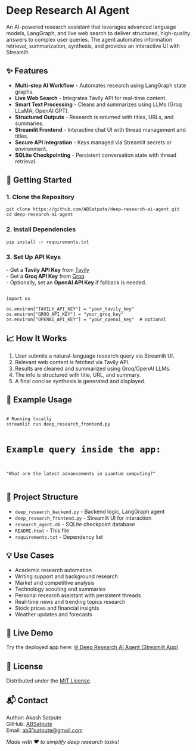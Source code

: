 <!DOCTYPE html>
<html>
<head>
  <meta charset="UTF-8">
</head>
<body>
  <h1>Deep Research AI Agent</h1>

  <p>
    An AI-powered research assistant that leverages advanced language models, LangGraph, and live web search to deliver structured, high-quality answers to complex user queries. The agent automates information retrieval, summarization, synthesis, and provides an interactive UI with Streamlit.
  </p>

  <h2>✨ Features</h2>
  <ul>
    <li><strong>Multi-step AI Workflow</strong> - Automates research using LangGraph state graphs.</li>
    <li><strong>Live Web Search</strong> - Integrates Tavily API for real-time content.</li>
    <li><strong>Smart Text Processing</strong> - Cleans and summarizes using LLMs (Groq LLaMA, OpenAI GPT).</li>
    <li><strong>Structured Outputs</strong> - Research is returned with titles, URLs, and summaries.</li>
    <li><strong>Streamlit Frontend</strong> - Interactive chat UI with thread management and titles.</li>
    <li><strong>Secure API Integration</strong> - Keys managed via Streamlit secrets or environment.</li>
    <li><strong>SQLite Checkpointing</strong> - Persistent conversation state with thread retrieval.</li>
  </ul>

  <h2>🔧 Getting Started</h2>
  <h3>1. Clone the Repository</h3>
  <pre><code>git clone https://github.com/ABSatpute/deep-research-ai-agent.git
cd deep-research-ai-agent</code></pre>

  <h3>2. Install Dependencies</h3>
  <pre><code>pip install -r requirements.txt</code></pre>

  <h3>3. Set Up API Keys</h3>
  <p>
    - Get a <strong>Tavily API Key</strong> from <a href="https://tavily.com" target="_blank">Tavily</a><br/>
    - Get a <strong>Groq API Key</strong> from <a href="https://console.groq.com" target="_blank">Groq</a><br/>
    - Optionally, set an <strong>OpenAI API Key</strong> if fallback is needed.
  </p>

  <pre><code>
import os

os.environ["TAVILY_API_KEY"] = "your_tavily_key"
os.environ["GROQ_API_KEY"] = "your_groq_key"
os.environ["OPENAI_API_KEY"] = "your_openai_key"  # optional
</code></pre>

  <h2>📈 How It Works</h2>
  <ol>
    <li>User submits a natural-language research query via Streamlit UI.</li>
    <li>Relevant web content is fetched via Tavily API.</li>
    <li>Results are cleaned and summarized using Groq/OpenAI LLMs.</li>
    <li>The info is structured with title, URL, and summary.</li>
    <li>A final concise synthesis is generated and displayed.</li>
  </ol>

  <h2>🧪 Example Usage</h2>
  <pre><code>
# Running locally
streamlit run deep_research_frontend.py

# Example query inside the app:
"What are the latest advancements in quantum computing?"
</code></pre>

  <h2>📁 Project Structure</h2>
  <ul>
    <li><code>deep_research_backend.py</code> - Backend logic, LangGraph agent</li>
    <li><code>deep_research_frontend.py</code> - Streamlit UI for interaction</li>
    <li><code>research_agent.db</code> - SQLite checkpoint database</li>
    <li><code>README.html</code> - This file</li>
    <li><code>requirements.txt</code> - Dependency list</li>
  </ul>

  <h2>💡 Use Cases</h2>
  <ul>
    <li>Academic research automation</li>
    <li>Writing support and background research</li>
    <li>Market and competitive analysis</li>
    <li>Technology scouting and summaries</li>
    <li>Personal research assistant with persistent threads</li>
    <li>Real-time news and trending topics research</li>
    <li>Stock prices and financial insights</li>
    <li>Weather updates and forecasts</li>
  </ul>

  <h2>🚀 Live Demo</h2>
<p>
  Try the deployed app here:  
  <a href="https://akash-deep-research-ai-agent.streamlit.app/" target="_blank">
    🌐 Deep Research AI Agent (Streamlit App)
  </a>
</p>

  <h2>📜 License</h2>
  <p>Distributed under the <a href="LICENSE">MIT License</a>.</p>

  <h2>📬 Contact</h2>
  <p>
    Author: Akash Satpute<br/>
    GitHub: <a href="https://github.com/ABSatpute" target="_blank">ABSatpute</a><br/>
    Email: <a href="mailto:ab31satpute@gmail.com">ab31satpute@gmail.com</a>
  </p>

  <p><em>Made with ❤️ to simplify deep research tasks!</em></p>

</body>
</html>
